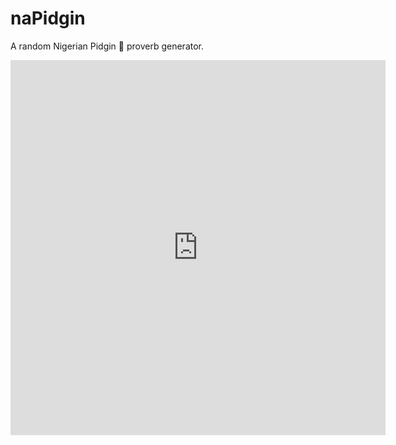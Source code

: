 # naPidgin
A random Nigerian Pidgin :goat: proverb generator.

<iframe src="http://edmundkorley.com/naPidgin/" style="border:0px #FFFFFF none;" name="myiFrame" height="600px" width="600px"></iframe>
